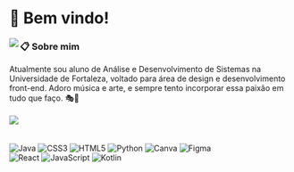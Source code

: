 # 👋 Bem vindo! <br>
<a href="https://discord.com/users/404844681852223498"><img align="left" src="https://lanyard.cnrad.dev/api/404844681852223498?borderRadius=8px&hideDiscrim=true&animated=true&idleMessage=Probably%20doing%20something%20else..."/></a>


### 📋 **Sobre mim**

Atualmente sou aluno de Análise e Desenvolvimento de Sistemas na Universidade de Fortaleza, voltado para área de design e desenvolvimento front-end. Adoro música e arte, e sempre tento incorporar essa paixão em tudo que faço. 🎭🎨
<br><br>
![](https://komarev.com/ghpvc/?username=LKaio16&style=for-the-badge&color=blueviolet)
<br><br><br>
![Java](https://img.shields.io/badge/java-%23ED8B00.svg?style=flat&logo=openjdk&logoColor=white)  ![CSS3](https://img.shields.io/badge/css3-%231572B6.svg?style=flat&logo=css3&logoColor=white)  ![HTML5](https://img.shields.io/badge/html5-%23E34F26.svg?style=flat&logo=html5&logoColor=white)  ![Python](https://img.shields.io/badge/python-3670A0?style=flat&logo=python&logoColor=ffdd54)  ![Canva](https://img.shields.io/badge/Canva-%2300C4CC.svg?style=flat&logo=Canva&logoColor=white)  ![Figma](https://img.shields.io/badge/figma-%23F24E1E.svg?style=flat&logo=figma&logoColor=white)
<br>
![React](https://img.shields.io/badge/react-%2323272F.svg?style=flat&logo=react&logoColor=%23149ECA) ![JavaScript](https://img.shields.io/badge/javascript-%23323330.svg?style=flat&logo=javascript&logoColor=%23F7DF1E)  ![Kotlin](https://img.shields.io/badge/kotlin-%23563DAC.svg?style=flat&logo=kotlin&logoColor=white)

<!-- <img src="https://readme-typing-svg.herokuapp.com?font=Fira+Code&pause=1000&color=C55EFF&random=false&width=435&lines=Discord%3A+lkaio16;Ol%C3%A1!" alt="Typing SVG" /> --!>


